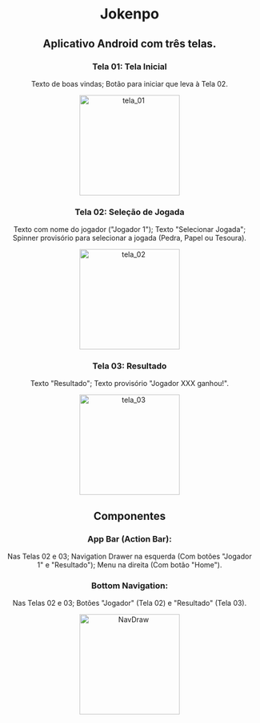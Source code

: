 <div align="center">
  
# Jokenpo

## Aplicativo Android com três telas.

### Tela 01: Tela Inicial
Texto de boas vindas;
Botão para iniciar que leva à Tela 02.

<img src="https://user-images.githubusercontent.com/69218564/230243045-6986df19-40de-4158-854a-dd1380942965.png" alt="tela_01" width="200">

### Tela 02: Seleção de Jogada
Texto com nome do jogador ("Jogador 1");
Texto "Selecionar Jogada";
Spinner provisório para selecionar a jogada (Pedra, Papel ou Tesoura).

<img src="https://user-images.githubusercontent.com/69218564/230243073-acbe73b2-18a6-4d0c-9549-e1a1d4a1a326.png" alt="tela_02" width="200">

### Tela 03: Resultado
Texto "Resultado";
Texto provisório "Jogador XXX ganhou!".

<img src="https://user-images.githubusercontent.com/69218564/230243096-88592053-25b0-4682-80a6-a5bfd4c8fd46.png" alt="tela_03" width="200">

## Componentes

### App Bar (Action Bar):
Nas Telas 02 e 03;
Navigation Drawer na esquerda (Com botões "Jogador 1" e "Resultado");
Menu na direita (Com botão "Home").

### Bottom Navigation:
Nas Telas 02 e 03;
Botões "Jogador" (Tela 02) e "Resultado" (Tela 03).

<img src="https://user-images.githubusercontent.com/69218564/230243128-694e78d1-4df6-4f9e-9a72-9b3b08571702.png" alt="NavDraw" width="200">

</div>
